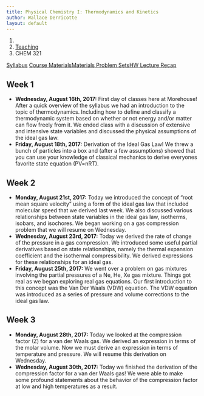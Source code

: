 ```yaml
---
title: Physical Chemistry I: Thermodynamics and Kinetics
author: Wallace Derricotte
layout: default
---
```


<ol class="breadcrumb">
  <li><a href="/"><i class="fa fa-home"></i></a></li>
  <li><a href="/teaching/">Teaching</a></li>
  <li class="active">CHEM 321</li>
</ol>

<div class="row">
<div class="col-xs-12">
<div class="btn-group btn-group-justified">
<a class="btn btn-default btn-success" href="{{site.baseurl}}/teaching/chem321f17/syllabus.pdf">
Syllabus</a>
<a class="btn btn-default btn-primary" href="{{site.baseurl}}/teaching/chem321f17/materials/"
>
<span class="hidden-xs">Course Materials</span><span class="visible-xs">Materials</span>
</a>
<a class="btn btn-default btn-warning" href="{{site.baseurl}}/teaching/chem321f17/problem_sets/">
<span class="hidden-xs">Problem Sets</span><span class="visible-xs">HW</span>
</a>
<a class="btn btn-default btn-info" href="{{site.baseurl}}/teaching/chem321f17/lecture_recap/">Lecture Recap</a>
</div>
</div>
</div>

## Week 1 ##
<ul class="fa-ul">
  <li><i class="fa-li fa fa-calendar-check-o"></i><b>Wednesday, August 16th, 2017:</b> First day of classes here at Morehouse! After a quick overview of the syllabus we had an introduction to the topic of thermodynamics. Including how to define and classify a thermodynamic system based on whether or not energy and/or matter can flow freely from it. We ended class with a discussion of extensive and intensive state variables and discussed the physical assumptions of the ideal gas law.</li>
  <li><i class="fa-li fa fa-calendar-check-o"></i><b>Friday, August 18th, 2017:</b> Derivation of the Ideal Gas Law! We threw a bunch of particles into a box and (after a few assumptions) showed that you can use your knowledge of classical mechanics to derive everyones favorite state equation (PV=nRT).</li>
</ul>

## Week 2 ##
<ul class="fa-ul">
  <li><i class="fa-li fa fa-calendar-check-o"></i><b>Monday, August 21st, 2017:</b> Today we introduced the concept of <q>root mean square velocity</q> using a form of the ideal gas law that included molecular speed that we derived last week. We also discussed various relationships between state variables in the ideal gas law, isotherms, isobars, and isochores. We began working on a gas compression problem that we will resume on Wednesday.</li>
  <li><i class="fa-li fa fa-calendar-check-o"></i><b>Wednesday, August 23rd, 2017:</b> Today we derived the rate of change of the pressure in a gas compression. We introduced some useful partial derivatives based on state relationships, namely the thermal expansion coefficient and the isothermal compressibility. We derived expressions for these relationships for an ideal gas.</li>
  <li><i class="fa-li fa fa-calendar-check-o"></i><b>Friday, August 25th, 2017:</b> We went over a problem on gas mixtures involving the partial pressures of a Ne, He, Xe gas mixture. Things got real as we began exploring real gas equations. Our first introduction to this concept was the Van Der Waals (VDW) equation. The VDW equation was introduced as a series of pressure and volume corrections to the ideal gas law. </li></ul>

## Week 3 ##
<ul class="fa-ul">
  <li><i class="fa-li fa fa-calendar-check-o"></i><b>Monday, August 28th, 2017:</b> Today we looked at the compression factor (Z) for a van der Waals gas. We derived an expression in terms of the molar volume. Now we must derive an expression in terms of temperature and pressure. We will resume this derivation on Wednesday. </li>
  <li><i class="fa-li fa fa-calendar-check-o"></i><b>Wednesday, August 30th, 2017:</b> Today we finished the derivation of the compression factor for a van der Waals gas! We were able to make some profound statements about the behavior of the compression factor at low and high temperatures as a result. </li>
</ul>
